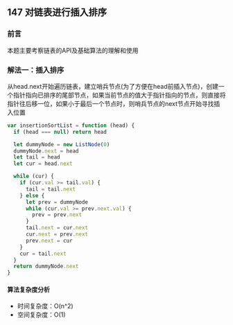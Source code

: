 ## 147 对链表进行插入排序

### 前言
本题主要考察链表的API及基础算法的理解和使用


### 解法一：插入排序
从head.next开始遍历链表，建立哨兵节点(为了方便在head前插入节点)，创建一个指针指向已排序的尾部节点，如果当前节点的值大于指针指向的节点，则直接将指针往后移一位，如果小于最后一个节点时，则哨兵节点的next节点开始寻找插入位置


```js
var insertionSortList = function (head) {
  if (head === null) return head

  let dummyNode = new ListNode(0)
  dummyNode.next = head
  let tail = head
  let cur = head.next

  while (cur) {
    if (cur.val >= tail.val) {
      tail = tail.next
    } else {
      let prev = dummyNode
      while (cur.val >= prev.next.val) {
        prev = prev.next
      }
      tail.next = cur.next
      cur.next = prev.next
      prev.next = cur
    }
    cur = tail.next
  }
  return dummyNode.next
}
```

#### 算法复杂度分析
- 时间复杂度：O(n^2)
- 空间复杂度：O(1) 
&nbsp;
    